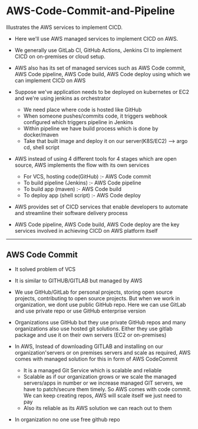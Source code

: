 # AWS-Code-Commit-and-Pipeline
Illustrates the AWS services to implement CICD. 

- Here we'll use AWS managed services to implement CICD on AWS.

- We generally use GitLab CI, GitHub Actions, Jenkins CI to implement CICD on on-premises or cloud setup.
- AWS also has its set of managed services such as AWS Code commit, AWS Code pipeline, AWS Code build, AWS Code deploy using which we can implement CICD on AWS

- Suppose we've application needs to be deployed on kubernetes or EC2 and we're using jenkins as orchestrator
  - We need place where code is hosted like GitHub  
  - When someone pushes/commits code, it triggers webhook configured which triggers pipeline in Jenkins  
  - Within pipeline we have build process which is done by docker/maven 
  - Take that built image and deploy it on our server(K8S/EC2)  --> argo cd, shell script
 
- AWS instead of using 4 different tools for 4 stages which are open source, AWS implements the flow with its own services
  - For VCS, hosting code(GitHub) :- AWS Code commit
  - To build pipeline (Jenkins) :- AWS Code pipeline
  - To build app (maven) :- AWS Code build
  - To deploy app (shell script) :- AWS Code deploy
 
- AWS provides set of CICD services that enable developers to automate and streamline their software delivery process
- AWS Code pipeline, AWS Code build, AWS Code deploy are the key services involved in achieving CICD on AWS platform itself

-------------------------------------------------------------------------------------------

AWS Code Commit
- 
- It solved problem of VCS
- It is similar to GITHUB/GITLAB but managed by AWS
- We use GitHub/GitLab for personal projects, storing open source projects, contributing to open source projects. But when we work in organization, we dont use public GitHub repo. Here we can use GitLab and use private repo or use GitHub enterprise version
- Organizations use GitHub but they use private GitHub repos and many organizations also use hosted git solutions. Either they use gitlab package and use it on their own servers (EC2 or on-premises)

- In AWS, Instead of downloading GITLAB and installing on our organization'servers or on premises servers and scale as required, AWS comes with managed solution for this in form of AWS CodeCommit
  - It is a managed Git Service which is scalable and reliable
  - Scalable as if our organization grows or we scale the managed servers/apps in number or we increase managed GIT servers, we have to patch/secure them timely. So AWS comes with code commit. We can keep creating repos, AWS will scale itself we just need to pay
  - Also its reliable as its AWS solution we can reach out to them
 
- In organization no one use free github repo
